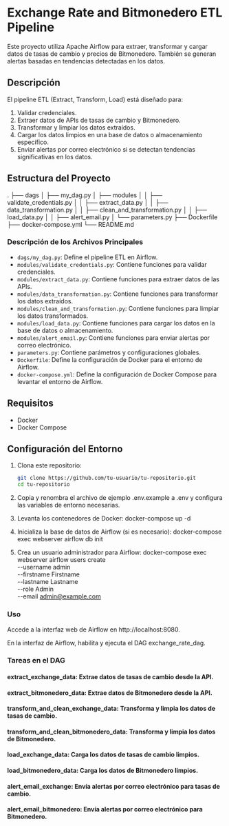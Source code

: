 # Exchange Rate and Bitmonedero ETL Pipeline

Este proyecto utiliza Apache Airflow para extraer, transformar y cargar datos de tasas de cambio y precios de Bitmonedero. También se generan alertas basadas en tendencias detectadas en los datos.

## Descripción

El pipeline ETL (Extract, Transform, Load) está diseñado para:
1. Validar credenciales.
2. Extraer datos de APIs de tasas de cambio y Bitmonedero.
3. Transformar y limpiar los datos extraídos.
4. Cargar los datos limpios en una base de datos o almacenamiento específico.
5. Enviar alertas por correo electrónico si se detectan tendencias significativas en los datos.

## Estructura del Proyecto
.
├── dags
│ ├── my_dag.py
│ ├── modules
│ │ ├── validate_credentials.py
│ │ ├── extract_data.py
│ │ ├── data_transformation.py
│ │ ├── clean_and_transformation.py
│ │ ├── load_data.py
│ │ ├── alert_email.py
│ └── parameters.py
├── Dockerfile
├── docker-compose.yml
└── README.md


### Descripción de los Archivos Principales

- `dags/my_dag.py`: Define el pipeline ETL en Airflow.
- `modules/validate_credentials.py`: Contiene funciones para validar credenciales.
- `modules/extract_data.py`: Contiene funciones para extraer datos de las APIs.
- `modules/data_transformation.py`: Contiene funciones para transformar los datos extraídos.
- `modules/clean_and_transformation.py`: Contiene funciones para limpiar los datos transformados.
- `modules/load_data.py`: Contiene funciones para cargar los datos en la base de datos o almacenamiento.
- `modules/alert_email.py`: Contiene funciones para enviar alertas por correo electrónico.
- `parameters.py`: Contiene parámetros y configuraciones globales.
- `Dockerfile`: Define la configuración de Docker para el entorno de Airflow.
- `docker-compose.yml`: Define la configuración de Docker Compose para levantar el entorno de Airflow.

## Requisitos

- Docker
- Docker Compose

## Configuración del Entorno

1. Clona este repositorio:

   ```sh
   git clone https://github.com/tu-usuario/tu-repositorio.git
   cd tu-repositorio
2. Copia y renombra el archivo de ejemplo .env.example a .env y configura las variables de entorno necesarias.

3. Levanta los contenedores de Docker:
   docker-compose up -d
4. Inicializa la base de datos de Airflow (si es necesario):
   docker-compose exec webserver airflow db init
5. Crea un usuario administrador para Airflow:
   docker-compose exec webserver airflow users create \
    --username admin \
    --firstname Firstname \
    --lastname Lastname \
    --role Admin \
    --email admin@example.com
   
### Uso
Accede a la interfaz web de Airflow en http://localhost:8080.

En la interfaz de Airflow, habilita y ejecuta el DAG exchange_rate_dag.

### Tareas en el DAG
#### extract_exchange_data: Extrae datos de tasas de cambio desde la API.

#### extract_bitmonedero_data: Extrae datos de Bitmonedero desde la API.

#### transform_and_clean_exchange_data: Transforma y limpia los datos de tasas de cambio.

#### transform_and_clean_bitmonedero_data: Transforma y limpia los datos de Bitmonedero.

#### load_exchange_data: Carga los datos de tasas de cambio limpios.

#### load_bitmonedero_data: Carga los datos de Bitmonedero limpios.

#### alert_email_exchange: Envía alertas por correo electrónico para tasas de cambio.

#### alert_email_bitmonedero: Envía alertas por correo electrónico para Bitmonedero.

